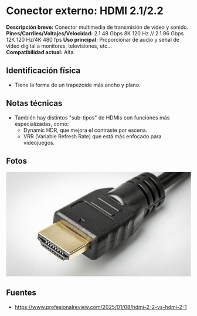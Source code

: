 # Conector externo: HDMI 2.1/2.2

**Descripción breve:** Conector multimedia de transmisión de video y sonido.
**Pines/Carriles/Voltajes/Velocidad:** 2.1 48 Gbps 8K 120 Hz // 2.1 96 Gbps 12K 120 Hz/4K 480 fps
**Uso principal:** Proporcionar de audio y señal de vídeo digital a monitores, televisiones, etc...  
**Compatibilidad actual:** Alta.

## Identificación física
- Tiene la forma de un trapezoide más ancho y plano.

## Notas técnicas
- También hay distintos "sub-tipos" de HDMIs con funciones más especializadas, como:
    - Dynamic HDR, que mejora el contraste por escena.
    - VRR (Variable Refresh Rate) que está más enfocado para videojuegos.

## Fotos
![HDMI 2.1/2.2](../../../assets/img/20-conectores_externos/HDMI_2.2.png "HDMI 2.1/2.2")

## Fuentes
- https://www.profesionalreview.com/2025/01/08/hdmi-2-2-vs-hdmi-2-1